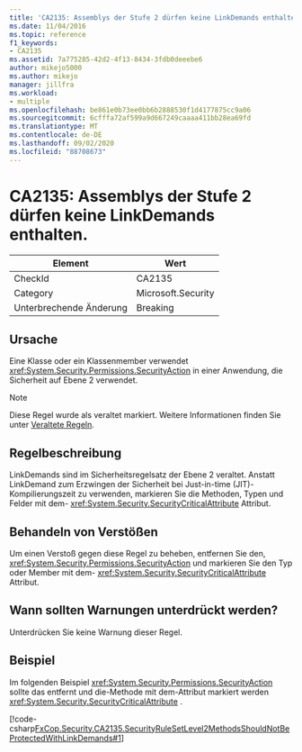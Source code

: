 ```yaml
---
title: 'CA2135: Assemblys der Stufe 2 dürfen keine LinkDemands enthalten.'
ms.date: 11/04/2016
ms.topic: reference
f1_keywords:
- CA2135
ms.assetid: 7a775285-42d2-4f13-8434-3fdb0deeebe6
author: mikejo5000
ms.author: mikejo
manager: jillfra
ms.workload:
- multiple
ms.openlocfilehash: be861e0b73ee0bb6b2888530f1d4177875cc9a06
ms.sourcegitcommit: 6cfffa72af599a9d667249caaaa411bb28ea69fd
ms.translationtype: MT
ms.contentlocale: de-DE
ms.lasthandoff: 09/02/2020
ms.locfileid: "88708673"
---
```

# <a name="ca2135-level-2-assemblies-should-not-contain-linkdemands"></a>CA2135: Assemblys der Stufe 2 dürfen keine LinkDemands enthalten.

|Element|Wert|
|-|-|
|CheckId|CA2135|
|Category|Microsoft.Security|
|Unterbrechende Änderung|Breaking|

## <a name="cause"></a>Ursache
Eine Klasse oder ein Klassenmember verwendet <xref:System.Security.Permissions.SecurityAction> in einer Anwendung, die Sicherheit auf Ebene 2 verwendet.

> [!NOTE]
> Diese Regel wurde als veraltet markiert. Weitere Informationen finden Sie unter [Veraltete Regeln](fxcop-rule-port-status.md#deprecated-rules).

## <a name="rule-description"></a>Regelbeschreibung
LinkDemands sind im Sicherheitsregelsatz der Ebene 2 veraltet. Anstatt LinkDemand zum Erzwingen der Sicherheit bei Just-in-time (JIT)-Kompilierungszeit zu verwenden, markieren Sie die Methoden, Typen und Felder mit dem- <xref:System.Security.SecurityCriticalAttribute> Attribut.

## <a name="how-to-fix-violations"></a>Behandeln von Verstößen
Um einen Verstoß gegen diese Regel zu beheben, entfernen Sie den, <xref:System.Security.Permissions.SecurityAction> und markieren Sie den Typ oder Member mit dem- <xref:System.Security.SecurityCriticalAttribute> Attribut.

## <a name="when-to-suppress-warnings"></a>Wann sollten Warnungen unterdrückt werden?
Unterdrücken Sie keine Warnung dieser Regel.

## <a name="example"></a>Beispiel
Im folgenden Beispiel <xref:System.Security.Permissions.SecurityAction> sollte das entfernt und die-Methode mit dem-Attribut markiert werden <xref:System.Security.SecurityCriticalAttribute> .

[!code-csharp[FxCop.Security.CA2135.SecurityRuleSetLevel2MethodsShouldNotBeProtectedWithLinkDemands#1](../code-quality/codesnippet/CSharp/ca2135-level-2-assemblies-should-not-contain-linkdemands_1.cs)]

